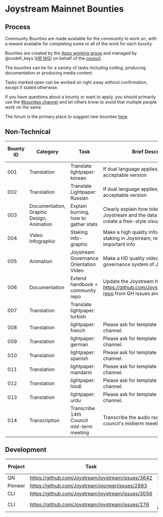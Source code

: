 # Joystream Mainnet Bounties

## Process

Community Bounties are made available for the community to work on, with a reward available for completing some or all of the work for each bounty.

Bounties are created by the [Apps working group](https://pioneerapp.xyz/#/working-groups/apps) and managed by @codefi_keys ([HR WG](https://pioneerapp.xyz/#/working-groups/hr)) on behalf of the [council](https://pioneerapp.xyz/#/council).

The bounties can be for a variety of tasks including coding, producing documentation or producing media content.

Tasks marked open can be worked on right away without confirmation, except if stated otherwise.

If you have questions about a bounty or want to apply, you should primarily use the [#bounties channel](https://discord.gg/dCM5Vf6z) and let others know to avoid that multiple people work on the same.

The forum is the primary place to suggest new bounties [here](https://pioneerapp.xyz/#/forum/thread/449).

## Non-Technical

| Bounty ID | Category | Task | Brief Description | Reward in $JOY | Status |
| --- | --- | --- | --- | --- | --- |
| 001 | Translation | Translate lightpaper: korean | If dual language applies, use the most acceptable version | 10000 | open |
| 002 | Translation | Translate Lightpaper: Russian | If dual language applies, use the most acceptable version | 10000 | [review](https://discord.com/channels/811216481340751934/943152333427191859/1121658575190765648) |
| 003 | Documentation, Graphic Design, Animation | Explain burning, how to gather stats | Clearly explain how tokens are burnt on Joystream and the data is drawn and create a free-style visualization | 10000 | open |
| 004 | Video Infographic | Staking info-graphic | Make a high quality infographics on staking in Joystream, rewards plus other important info | 10000 | [assigned](https://discord.com/channels/811216481340751934/1121756889483583589/1122961027416469504) |
| 005 | Animation | Joystream Governance Orientation Video | Make a HD quality video explaining the governance system of Joystream  | 10000 | [assigned](https://discord.com/channels/811216481340751934/1121756889483583589/1127385529802039426) |
| 006 | Documentation | Extend handbook + community repo | Update the Joystream handbook and https://github.com/Joystream/community-repo from GH issues and Notion | 500 / hr | open |
| 007 | Translation | Translate lightpaper: turkish | | 10000 | [complete](https://discordapp.com/channels/811216481340751934/1121756889483583589/1128371307210363031) |
| 008 | Translation | lightpaper: french | Please ask for template in #bounties channel. | 10000 | open |
| 009 | Translation | lightpaper: german | Please ask for template in #bounties channel. | 10000 | open |
| 010 | Translation | lightpaper: spanish | Please ask for template in #bounties channel. | 10000 | [complete](https://discordapp.com/channels/811216481340751934/1121756889483583589/1128667481779748904) |
| 011 | Translation | lightpaper: mandarin | Please ask for template in #bounties channel. | 10000 | open |
| 012 | Translation | lightpaper: hindi | Please ask for template in #bounties channel. | 10000 | open |
| 013 | Translation | lightpaper: urdu | Please ask for template in #bounties channel. | 10000 | open |
| 014 | Transcription | Transcribe 14th Council mid-term meeting | Transcribe the audio recording of the council's midterm meeting in english | 10000 | in progress |

## Development

| Project | Task | Reward in $JOY | Status |
| --- | --- | --- | --- |
| QN | https://github.com/Joystream/joystream/issues/3642 | 50000 | open |
| Pioneer | https://github.com/Joystream/pioneer/issues/2883 | 100000+ | open |
| CLI | https://github.com/Joystream/joystream/issues/3056 | 100000+ | open |
| CLI | https://github.com/Joystream/joystream/issues/276 | 10000 / item | open |

